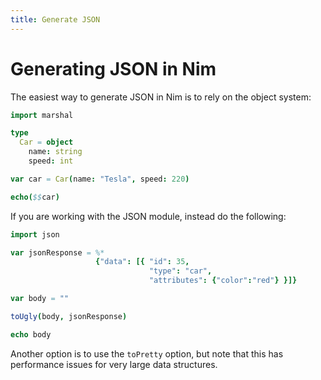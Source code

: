 ```yaml
---
title: Generate JSON
---
```


# Generating JSON in Nim

The easiest way to generate JSON in Nim is to rely on the object system:

```nim
import marshal

type
  Car = object
    name: string
    speed: int

var car = Car(name: "Tesla", speed: 220)

echo($$car)
```

If you are working with the JSON module, instead do the following:

```nim
import json

var jsonResponse = %*
                   {"data": [{ "id": 35,
                               "type": "car",
                               "attributes": {"color":"red"} }]}

var body = ""

toUgly(body, jsonResponse)

echo body
```

Another option is to use the `toPretty` option, but note that this has
performance issues for very large data structures.
